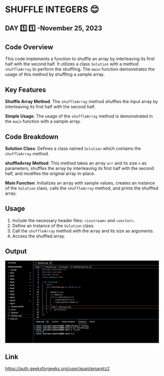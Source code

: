 # SHUFFLE INTEGERS :blush:
## DAY :one: :one: -November 25, 2023

## Code Overview
This code implements a function to shuffle an array by interleaving its first half with the second half. It utilizes a class `Solution` with a method `shuffleArray` to perform the shuffling. The `main` function demonstrates the usage of this method by shuffling a sample array.

## Key Features
**Shuffle Array Method**: The `shuffleArray` method shuffles the input array by interleaving its first half with the second half.

**Simple Usage**: The usage of the `shuffleArray` method is demonstrated in the `main` function with a sample array.

## Code Breakdown
**Solution Class**: Defines a class named `Solution` which contains the `shuffleArray` method.

**shuffleArray Method**: This method takes an array `arr` and its size `n` as parameters, shuffles the array by interleaving its first half with the second half, and modifies the original array in-place.

**Main Function**: Initializes an array with sample values, creates an instance of the `Solution` class, calls the `shuffleArray` method, and prints the shuffled array.

## Usage
1. Include the necessary header files: `<iostream>` and `<vector>`.
2. Define an instance of the `Solution` class.
3. Call the `shuffleArray` method with the array and its size as arguments.
4. Access the shuffled array.


## Output

![Reference Image](s11.png)

## Link
<https://auth.geeksforgeeks.org/user/asantamarptz2>